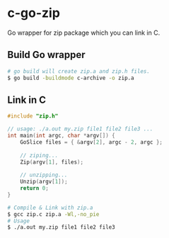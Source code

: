 # c-go-zip
Go wrapper for zip package which you can link in C.

## Build Go wrapper
```sh
# go build will create zip.a and zip.h files.
$ go build -buildmode c-archive -o zip.a
```
## Link in C
```C
#include "zip.h"

// usage: ./a.out my.zip file1 file2 file3 ...
int main(int argc, char *argv[]) {
    GoSlice files = { &argv[2], argc - 2, argc };
    
    // ziping...
    Zip(argv[1], files);
    
    // unzipping...
    Unzip(argv[1]);
    return 0;
}
```

```sh
# Compile & Link with zip.a
$ gcc zip.c zip.a -Wl,-no_pie
# Usage
$ ./a.out my.zip file1 file2 file3
```


